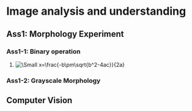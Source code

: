 # Image analysis and understanding
## Ass1: Morphology Experiment
### Ass1-1: Binary operation
1. ![\Small x=\frac{-b\pm\sqrt{b^2-4ac}}{2a}](https://latex.codecogs.com/svg.latex?\Small&space;x=\frac{-b\pm\sqrt{b^2-4ac}}{2a}) 
### Ass1-2: Grayscale Morphology
## Computer Vision
